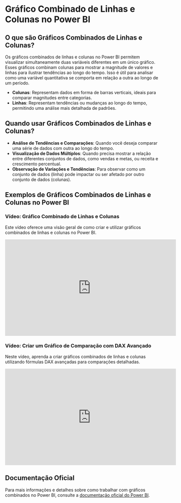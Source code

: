 # Gráfico Combinado de Linhas e Colunas no Power BI

## O que são Gráficos Combinados de Linhas e Colunas?

Os gráficos combinados de linhas e colunas no Power BI permitem visualizar simultaneamente duas variáveis diferentes em um único gráfico. Esses gráficos combinam colunas para mostrar a magnitude de valores e linhas para ilustrar tendências ao longo do tempo. Isso é útil para analisar como uma variável quantitativa se comporta em relação a outra ao longo de um período.

- **Colunas**: Representam dados em forma de barras verticais, ideais para comparar magnitudes entre categorias.
- **Linhas**: Representam tendências ou mudanças ao longo do tempo, permitindo uma análise mais detalhada de padrões.

## Quando usar Gráficos Combinados de Linhas e Colunas?

- **Análise de Tendências e Comparações**: Quando você deseja comparar uma série de dados com outra ao longo do tempo.
- **Visualização de Dados Múltiplos**: Quando precisa mostrar a relação entre diferentes conjuntos de dados, como vendas e metas, ou receita e crescimento percentual.
- **Observação de Variações e Tendências**: Para observar como um conjunto de dados (linha) pode impactar ou ser afetado por outro conjunto de dados (colunas).

## Exemplos de Gráficos Combinados de Linhas e Colunas no Power BI

### Vídeo: Gráfico Combinado de Linhas e Colunas

Este vídeo oferece uma visão geral de como criar e utilizar gráficos combinados de linhas e colunas no Power BI.

<iframe width="560" height="315" src="https://www.youtube.com/embed/5eakiMHMbdU?si=qhjc5qQA4vIGRo8I" title="YouTube video player" frameborder="0" allow="accelerometer; autoplay; clipboard-write; encrypted-media; gyroscope; picture-in-picture; web-share" referrerpolicy="strict-origin-when-cross-origin" allowfullscreen></iframe>

### Vídeo: Criar um Gráfico de Comparação com DAX Avançado

Neste vídeo, aprenda a criar gráficos combinados de linhas e colunas utilizando fórmulas DAX avançadas para comparações detalhadas.

<iframe width="560" height="315" src="https://www.youtube.com/embed/X98FtCM3Sck?si=tZmCwzn6gdtkXyDg" title="YouTube video player" frameborder="0" allow="accelerometer; autoplay; clipboard-write; encrypted-media; gyroscope; picture-in-picture; web-share" referrerpolicy="strict-origin-when-cross-origin" allowfullscreen></iframe>

## Documentação Oficial

Para mais informações e detalhes sobre como trabalhar com gráficos combinados no Power BI, consulte a [documentação oficial do Power BI](https://docs.microsoft.com/power-bi).
